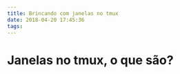 ```yaml
---
title: Brincando com janelas no tmux
date: 2018-04-20 17:45:36
tags:
---
```


# Janelas no tmux, o que são?
